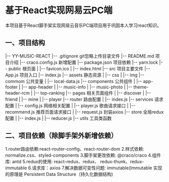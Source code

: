 # 基于React实现网易云PC端
本项目基于React脚手架实现网易云音乐PC端项目用于巩固本人学习react知识。

## 一、项目结构

|-- YY-MUSIC-REACT
    |-- .gitignore	git忽略上传目录文件
    |-- README.md	项目介绍
    |-- craco.config.js	新增配置
    |-- package.json	项目依赖
    |-- yarn.lock
    |-- public	根页面
    |   |-- favicon.ico
    |   |-- index.html
    |-- src	项目主要文件
        |-- App.js	项目入口
        |-- index.js
        |-- assets	静态资源
        |   |-- css
        |   |-- img
        |-- commom	公共变量
        |   |-- local-data.js
        |-- components	公共组件
        |   |-- app-footer
        |   |-- app-header
        |   |-- music-info
        |   |-- music-photo
        |   |-- theme-header-rcm
        |   |-- top-ranking
        |-- pages	相关页面组件
        |   |-- discover
        |   |-- friend
        |   |-- mine
        |   |-- player
        |-- router	路由配置
        |   |-- index.js
        |-- services	请求配置
        |   |-- config.js	网络相关配置
        |   |-- player.js	歌曲请求接口
        |   |-- recommend.js	推荐页面请求接口
        |   |-- request.js	封装axios
        |-- store	全局redux配置
        |   |-- index.js
        |   |-- reducer.js
        |-- utils	工具类函数

## 二、项目依赖（除脚手架外新增依赖）
1.router路由依赖:react-router-config、react-router-dom
2.样式依赖: normalize.css、styled-components
3.脚手架更改依赖: @craco/craco 
4.组件库: antd
5.redux的使用: react-redux、redux、 redux-thunk、redux-immutable
6.请求库：axios
7.解决数据可变性问题: immutable(Immutable 实现的原理是 Persistent Data Structure（持久化数据结构)

